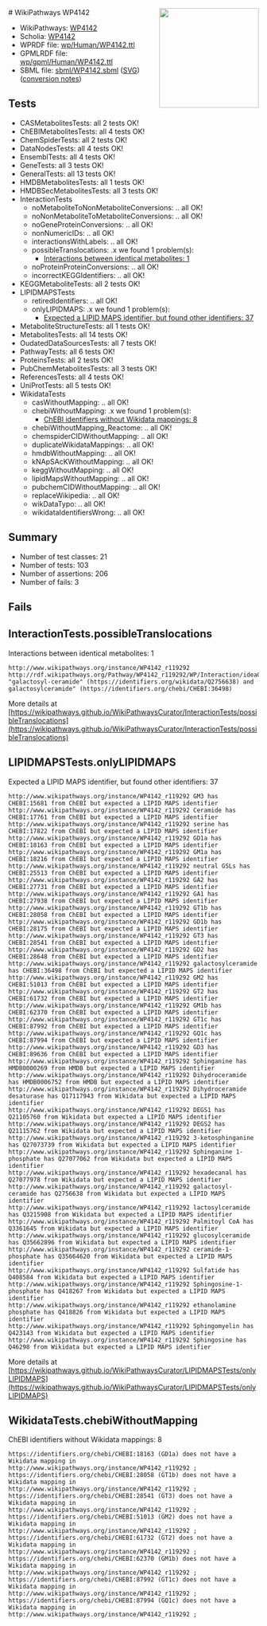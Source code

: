 <img style="float: right; width: 200px" src="../logo.png" />
# WikiPathways WP4142

* WikiPathways: [WP4142](https://identifiers.org/wikipathways:WP4142)
* Scholia: [WP4142](https://scholia.toolforge.org/wikipathways/WP4142)
* WPRDF file: [wp/Human/WP4142.ttl](../wp/Human/WP4142.ttl)
* GPMLRDF file: [wp/gpml/Human/WP4142.ttl](../wp/gpml/Human/WP4142.ttl)
* SBML file: [sbml/WP4142.sbml](../sbml/WP4142.sbml) ([SVG](../sbml/WP4142.svg)) ([conversion notes](../sbml/WP4142.txt))

## Tests
* CASMetabolitesTests: all 2 tests OK!
* ChEBIMetabolitesTests: all 4 tests OK!
* ChemSpiderTests: all 2 tests OK!
* DataNodesTests: all 4 tests OK!
* EnsemblTests: all 4 tests OK!
* GeneTests: all 3 tests OK!
* GeneralTests: all 13 tests OK!
* HMDBMetabolitesTests: all 1 tests OK!
* HMDBSecMetabolitesTests: all 3 tests OK!
* InteractionTests
    * noMetaboliteToNonMetaboliteConversions: .. all OK!
    * noNonMetaboliteToMetaboliteConversions: .. all OK!
    * noGeneProteinConversions: .. all OK!
    * nonNumericIDs: .. all OK!
    * interactionsWithLabels: .. all OK!
    * possibleTranslocations: .x we found 1 problem(s):
        * [Interactions between identical metabolites: 1](#d59038c4)
    * noProteinProteinConversions: .. all OK!
    * incorrectKEGGIdentifiers: .. all OK!
* KEGGMetaboliteTests: all 2 tests OK!
* LIPIDMAPSTests
    * retiredIdentifiers: .. all OK!
    * onlyLIPIDMAPS: .x we found 1 problem(s):
        * [Expected a LIPID MAPS identifier, but found other identifiers: 37](#d0bfb6bd)
* MetaboliteStructureTests: all 1 tests OK!
* MetabolitesTests: all 14 tests OK!
* OudatedDataSourcesTests: all 7 tests OK!
* PathwayTests: all 6 tests OK!
* ProteinsTests: all 2 tests OK!
* PubChemMetabolitesTests: all 3 tests OK!
* ReferencesTests: all 4 tests OK!
* UniProtTests: all 5 tests OK!
* WikidataTests
    * casWithoutMapping: .. all OK!
    * chebiWithoutMapping: .x we found 1 problem(s):
        * [ChEBI identifiers without Wikidata mappings: 8](#a8d554d4)
    * chebiWithoutMapping_Reactome: .. all OK!
    * chemspiderCIDWithoutMapping: .. all OK!
    * duplicateWikidataMappings: .. all OK!
    * hmdbWithoutMapping: .. all OK!
    * kNApSAcKWithoutMapping: .. all OK!
    * keggWithoutMapping: .. all OK!
    * lipidMapsWithoutMapping: .. all OK!
    * pubchemCIDWithoutMapping: .. all OK!
    * replaceWikipedia: .. all OK!
    * wikDataTypo: .. all OK!
    * wikidataIdentifiersWrong: .. all OK!


## Summary

* Number of test classes: 21
* Number of tests: 103
* Number of assertions: 206
* Number of fails: 3

## Fails

<a name="d59038c4" />

## InteractionTests.possibleTranslocations

Interactions between identical metabolites: 1
```
http://www.wikipathways.org/instance/WP4142_r119292 http://rdf.wikipathways.org/Pathway/WP4142_r119292/WP/Interaction/idea071e50 "galactosyl-ceramide" (https://identifiers.org/wikidata/Q2756638) and 
galactosylceramide" (https://identifiers.org/chebi/CHEBI:36498)
```

More details at [https://wikipathways.github.io/WikiPathwaysCurator/InteractionTests/possibleTranslocations](https://wikipathways.github.io/WikiPathwaysCurator/InteractionTests/possibleTranslocations)

<a name="d0bfb6bd" />

## LIPIDMAPSTests.onlyLIPIDMAPS

Expected a LIPID MAPS identifier, but found other identifiers: 37
```
http://www.wikipathways.org/instance/WP4142_r119292 GM3 has CHEBI:15681 from ChEBI but expected a LIPID MAPS identifier
http://www.wikipathways.org/instance/WP4142_r119292 Ceramide has CHEBI:17761 from ChEBI but expected a LIPID MAPS identifier
http://www.wikipathways.org/instance/WP4142_r119292 serine has CHEBI:17822 from ChEBI but expected a LIPID MAPS identifier
http://www.wikipathways.org/instance/WP4142_r119292 GD1a has CHEBI:18163 from ChEBI but expected a LIPID MAPS identifier
http://www.wikipathways.org/instance/WP4142_r119292 GM1a has CHEBI:18216 from ChEBI but expected a LIPID MAPS identifier
http://www.wikipathways.org/instance/WP4142_r119292 neutral GSLs has CHEBI:25513 from ChEBI but expected a LIPID MAPS identifier
http://www.wikipathways.org/instance/WP4142_r119292 GA2 has CHEBI:27731 from ChEBI but expected a LIPID MAPS identifier
http://www.wikipathways.org/instance/WP4142_r119292 GA1 has CHEBI:27938 from ChEBI but expected a LIPID MAPS identifier
http://www.wikipathways.org/instance/WP4142_r119292 GT1b has CHEBI:28058 from ChEBI but expected a LIPID MAPS identifier
http://www.wikipathways.org/instance/WP4142_r119292 GD1b has CHEBI:28175 from ChEBI but expected a LIPID MAPS identifier
http://www.wikipathways.org/instance/WP4142_r119292 GT3 has CHEBI:28541 from ChEBI but expected a LIPID MAPS identifier
http://www.wikipathways.org/instance/WP4142_r119292 GD2 has CHEBI:28648 from ChEBI but expected a LIPID MAPS identifier
http://www.wikipathways.org/instance/WP4142_r119292 galactosylceramide has CHEBI:36498 from ChEBI but expected a LIPID MAPS identifier
http://www.wikipathways.org/instance/WP4142_r119292 GM2 has CHEBI:51013 from ChEBI but expected a LIPID MAPS identifier
http://www.wikipathways.org/instance/WP4142_r119292 GT2 has CHEBI:61732 from ChEBI but expected a LIPID MAPS identifier
http://www.wikipathways.org/instance/WP4142_r119292 GM1b has CHEBI:62370 from ChEBI but expected a LIPID MAPS identifier
http://www.wikipathways.org/instance/WP4142_r119292 GT1c has CHEBI:87992 from ChEBI but expected a LIPID MAPS identifier
http://www.wikipathways.org/instance/WP4142_r119292 GQ1c has CHEBI:87994 from ChEBI but expected a LIPID MAPS identifier
http://www.wikipathways.org/instance/WP4142_r119292 GD3 has CHEBI:89636 from ChEBI but expected a LIPID MAPS identifier
http://www.wikipathways.org/instance/WP4142_r119292 Sphinganine has HMDB0000269 from HMDB but expected a LIPID MAPS identifier
http://www.wikipathways.org/instance/WP4142_r119292 Dihydroceramide has HMDB0006752 from HMDB but expected a LIPID MAPS identifier
http://www.wikipathways.org/instance/WP4142_r119292 Dihydroceramide desaturase has Q17117943 from Wikidata but expected a LIPID MAPS identifier
http://www.wikipathways.org/instance/WP4142_r119292 DEGS1 has Q21105760 from Wikidata but expected a LIPID MAPS identifier
http://www.wikipathways.org/instance/WP4142_r119292 DEGS2 has Q21115762 from Wikidata but expected a LIPID MAPS identifier
http://www.wikipathways.org/instance/WP4142_r119292 3-ketosphinganine has Q27073739 from Wikidata but expected a LIPID MAPS identifier
http://www.wikipathways.org/instance/WP4142_r119292 Sphinganine 1-phosphate has Q27077062 from Wikidata but expected a LIPID MAPS identifier
http://www.wikipathways.org/instance/WP4142_r119292 hexadecanal has Q27077978 from Wikidata but expected a LIPID MAPS identifier
http://www.wikipathways.org/instance/WP4142_r119292 galactosyl-ceramide has Q2756638 from Wikidata but expected a LIPID MAPS identifier
http://www.wikipathways.org/instance/WP4142_r119292 lactosylceramide has Q3215908 from Wikidata but expected a LIPID MAPS identifier
http://www.wikipathways.org/instance/WP4142_r119292 Palmitoyl CoA has Q3361645 from Wikidata but expected a LIPID MAPS identifier
http://www.wikipathways.org/instance/WP4142_r119292 glucosylceramide has Q35662896 from Wikidata but expected a LIPID MAPS identifier
http://www.wikipathways.org/instance/WP4142_r119292 ceramide-1-phosphate has Q35664620 from Wikidata but expected a LIPID MAPS identifier
http://www.wikipathways.org/instance/WP4142_r119292 Sulfatide has Q408584 from Wikidata but expected a LIPID MAPS identifier
http://www.wikipathways.org/instance/WP4142_r119292 Sphingosine-1-phosphate has Q418267 from Wikidata but expected a LIPID MAPS identifier
http://www.wikipathways.org/instance/WP4142_r119292 ethanolamine phosphate has Q418826 from Wikidata but expected a LIPID MAPS identifier
http://www.wikipathways.org/instance/WP4142_r119292 Sphingomyelin has Q423143 from Wikidata but expected a LIPID MAPS identifier
http://www.wikipathways.org/instance/WP4142_r119292 Sphingosine has Q46298 from Wikidata but expected a LIPID MAPS identifier
```

More details at [https://wikipathways.github.io/WikiPathwaysCurator/LIPIDMAPSTests/onlyLIPIDMAPS](https://wikipathways.github.io/WikiPathwaysCurator/LIPIDMAPSTests/onlyLIPIDMAPS)

<a name="a8d554d4" />

## WikidataTests.chebiWithoutMapping

ChEBI identifiers without Wikidata mappings: 8
```
https://identifiers.org/chebi/CHEBI:18163 (GD1a) does not have a Wikidata mapping in http://www.wikipathways.org/instance/WP4142_r119292 ; 
https://identifiers.org/chebi/CHEBI:28058 (GT1b) does not have a Wikidata mapping in http://www.wikipathways.org/instance/WP4142_r119292 ; 
https://identifiers.org/chebi/CHEBI:28541 (GT3) does not have a Wikidata mapping in http://www.wikipathways.org/instance/WP4142_r119292 ; 
https://identifiers.org/chebi/CHEBI:51013 (GM2) does not have a Wikidata mapping in http://www.wikipathways.org/instance/WP4142_r119292 ; 
https://identifiers.org/chebi/CHEBI:61732 (GT2) does not have a Wikidata mapping in http://www.wikipathways.org/instance/WP4142_r119292 ; 
https://identifiers.org/chebi/CHEBI:62370 (GM1b) does not have a Wikidata mapping in http://www.wikipathways.org/instance/WP4142_r119292 ; 
https://identifiers.org/chebi/CHEBI:87992 (GT1c) does not have a Wikidata mapping in http://www.wikipathways.org/instance/WP4142_r119292 ; 
https://identifiers.org/chebi/CHEBI:87994 (GQ1c) does not have a Wikidata mapping in http://www.wikipathways.org/instance/WP4142_r119292 ; 
```

